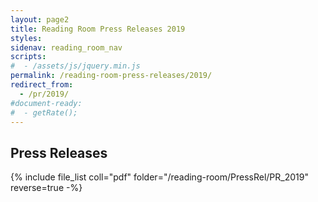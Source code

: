 ```yaml
---
layout: page2
title: Reading Room Press Releases 2019
styles:
sidenav: reading_room_nav
scripts:
#  - /assets/js/jquery.min.js
permalink: /reading-room-press-releases/2019/
redirect_from:
  - /pr/2019/
#document-ready:
#  - getRate();
---
```


## Press Releases

{% include file_list coll="pdf" folder="/reading-room/PressRel/PR_2019" reverse=true -%}

<!-- CONTENT END -->
